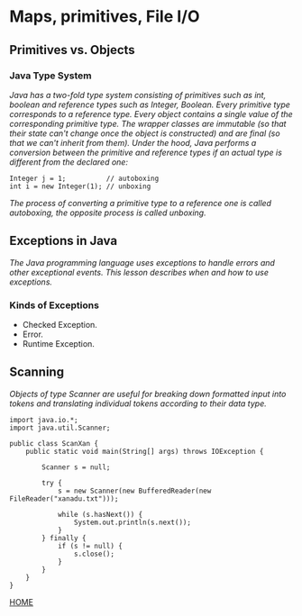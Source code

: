 # **Maps, primitives, File I/O**


## **Primitives vs. Objects**

### **Java Type System**

*Java has a two-fold type system consisting of primitives such as int, boolean and reference types such as Integer, Boolean. Every primitive type corresponds to a reference type.*
*Every object contains a single value of the corresponding primitive type. The wrapper classes are immutable (so that their state can't change once the object is constructed) and are final (so that we can't inherit from them).*
*Under the hood, Java performs a conversion between the primitive and reference types if an actual type is different from the declared one:*
```
Integer j = 1;          // autoboxing
int i = new Integer(1); // unboxing
```
*The process of converting a primitive type to a reference one is called autoboxing, the opposite process is called unboxing.*

## **Exceptions in Java**

*The Java programming language uses exceptions to handle errors and other exceptional events. This lesson describes when and how to use exceptions.*

### **Kinds of Exceptions**

* Checked Exception.
* Error.
* Runtime Exception.


## **Scanning**

*Objects of type Scanner are useful for breaking down formatted input into tokens and translating individual tokens according to their data type.*

```
import java.io.*;
import java.util.Scanner;

public class ScanXan {
    public static void main(String[] args) throws IOException {

        Scanner s = null;

        try {
            s = new Scanner(new BufferedReader(new FileReader("xanadu.txt")));

            while (s.hasNext()) {
                System.out.println(s.next());
            }
        } finally {
            if (s != null) {
                s.close();
            }
        }
    }
}
```


[HOME](https://malkhaleel88.github.io/reading-notes)
